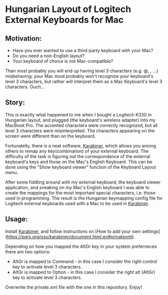# Hungarian Layout of Logitech External Keyboards for Mac

## Motivation:

* Have you ever wanted to use a third-party keyboard with your Mac? 
* Do you need a non-English layout?
* Your keyboard of choice is not Mac-compatible?

Than most probably you will end up having level 3 characters (e.g. @, \, ...) misbehaving: your Mac most probably won't recognize your keyboard's level 3 characters, but rather will interpret them as a Mac Keyboard's level 3 characters. Ouch... 

## Story:

This is exactly what happened to me when I bought a Logitech K330 in Hungarian layout, and plugged (the keyboard's wireless adapter) into my MacBook Pro. The accented characters were correctly recognized, but all level 3 characters were misinterpreted. The characters appearing on the screen were different than on the keyboard.

Fortunatelly, there is a neat software, [Karabiner](https://pqrs.org/osx/karabiner), which allows you among others to remap any key(combination) of your external keyboard. The difficulty of the task is figuring out the correspondance of the external keyboard's keys and those on the Mac's English Keyboard. This can be done using the "Show keyboard viewer" function of the Keyboard Layout menu.

After some fiddling around with my external keyboard, the keyboard viewer application, and sneaking on my Mac's English keyboard I was able to create the mappings for the most important special characters, i.e. those used in programming. The result is the Hungarian keymapping config file for Logitech external keyboards used with a Mac to be used in [Karabiner](https://pqrs.org/osx/karabiner).

## Usage:

Install [Karabiner](https://pqrs.org/osx/karabiner), and follow instructions on [How to add your own settings] (https://pqrs.org/osx/karabiner/document.html.en#privatexml). 

Depending on how you mapped the AltGr key in your system preferneces there are two options:
* AltGr is mapped to Command - in this case I consider the right control key to activate level 3 characters.
* AltGr is mapped to Option - in this case I consider the right alt (AltGr) key to activate level 3 characters.

Overwrite the private.xml file with the one in this repository. Enjoy!
